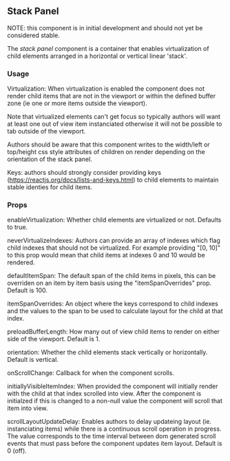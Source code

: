 ## Stack Panel

NOTE: this component is in initial development and should not yet be considered stable.

The *stack panel* component is a container that enables virtualization of child elements arranged in a horizontal or vertical linear 'stack'. 

### Usage

Virtualization:  When virtualization is enabled the component does not render child items that are not in the viewport or within the defined buffer zone (ie one or more items outside the viewport).

Note that virtualized elements can't get focus so typically authors will want at least one out of view item instanciated otherwise it will not be possible to tab outside of the viewport.

Authors should be aware that this component writes to the width/left or top/height css style attributes of children on render depending on the orientation of the stack panel.

Keys: authors should strongly consider providing keys (https://reactjs.org/docs/lists-and-keys.html) to child elements to maintain stable identies for child items. 

### Props

 enableVirtualization:  Whether child elements are virtualized or not. Defaults to true.

 neverVirtualizeIndexes: Authors can provide an array of indexes which flag child indexes that should not be virtualized.  For example providing "[0, 10]" to this prop would mean that child items at indexes 0 and 10 would be rendered.

 defaultItemSpan:  The default span of the child items in pixels, this can be overriden on an item by item basis using the "itemSpanOverrides" prop. Default is 100. 

 itemSpanOverrides: An object where the keys correspond to child indexes and the values to the span to be used to calculate layout for the child at that index.

preloadBufferLength: How many out of view child items to render on either side of the viewport. Default is 1.

orientation: Whether the child elements stack vertically or horizontally.  Default is vertical.

onScrollChange:  Callback for when the component scrolls.

initiallyVisibleItemIndex:  When provided the component will initially render with the child at that index scrolled into view.  After the component is initialzed if this is changed to a non-null value the component will 
scroll that item into view.

scrollLayoutUpdateDelay: Enables authors to delay updateing layout (ie. instanciating items) while there is a continuous scroll operation in progress.  The value corresponds to the time interval between dom generated scroll events that must pass before the component updates item layout.  Default is 0 (off).



